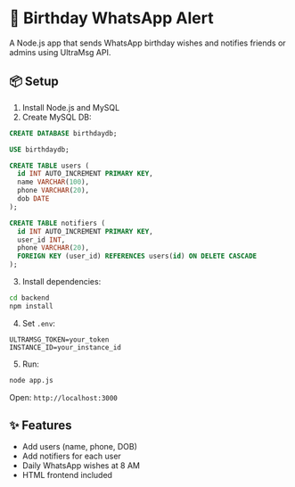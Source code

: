 # 🎉 Birthday WhatsApp Alert

A Node.js app that sends WhatsApp birthday wishes and notifies friends or admins using UltraMsg API.

## 📦 Setup

1. Install Node.js and MySQL
2. Create MySQL DB:

```sql
CREATE DATABASE birthdaydb;

USE birthdaydb;

CREATE TABLE users (
  id INT AUTO_INCREMENT PRIMARY KEY,
  name VARCHAR(100),
  phone VARCHAR(20),
  dob DATE
);

CREATE TABLE notifiers (
  id INT AUTO_INCREMENT PRIMARY KEY,
  user_id INT,
  phone VARCHAR(20),
  FOREIGN KEY (user_id) REFERENCES users(id) ON DELETE CASCADE
);
```

3. Install dependencies:

```bash
cd backend
npm install
```

4. Set `.env`:

```
ULTRAMSG_TOKEN=your_token
INSTANCE_ID=your_instance_id
```

5. Run:

```bash
node app.js
```

Open: `http://localhost:3000`

## ✨ Features

- Add users (name, phone, DOB)
- Add notifiers for each user
- Daily WhatsApp wishes at 8 AM
- HTML frontend included